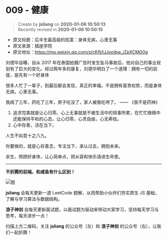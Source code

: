 009 - 健康
===

> Create by **jsliang** on **2020-01-06 10:50:13**  
> Recently revised in **2020-01-06 10:50:15**

* 原文标题：后半生最高级的炫富：身体无病，心里无事
* 原文来源：插座学院
* 原文地址：https://mp.weixin.qq.com/s/cKfb1JJooibw_iZpXCMG0g

刘德华自曝，自从 2017 年在泰国拍摄广告时发生坠马事故后，他对自己的事业规划有了巨大的变化。经过两年多的康复，刘德华明白了一个道理：拥有一切的前提，是先有一个好身体

很多人忙了一辈子，到最后都会发现，真正的幸福，不是拥有富贵权势，而是身体无病，心里无事。

我病了三年，药吃了三年，房子吃没了，家人被我吃垮了。 —— 《我不是药神》

1. 追求完美就是让心归零。心上无事就是不被生活中的琐事所累，在忙忙碌碌中还能保持平和的心态，让心归零，心灵自由，心无牵挂。
2. 心中存善，活在当下。

人生不如意十之八九。

你要做的，就是心存善念，专注当下，承认过去，拥抱未来。

余生，照顾好身体，让心简单点，把从容和快乐请进生命里。

---

**不折腾的前端，和咸鱼有什么区别！**

![图](../../../../public-repertory/img/z-index-small.png)

**jsliang** 会每天更新一道 LeetCode 题解，从而帮助小伙伴们夯实原生 JS 基础，了解与学习算法与数据结构。

**浪子神剑** 会每天更新面试题，以面试题为驱动来带动大家学习，坚持每天学习与思考，每天进步一点！

扫描上方二维码，关注 **jsliang** 的公众号（左）和 **浪子神剑** 的公众号（右），让我们一起折腾！

